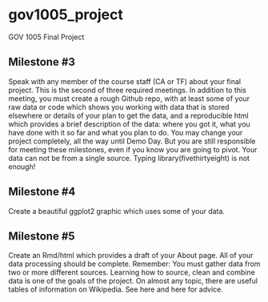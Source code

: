# gov1005_project
GOV 1005 Final Project


## Milestone #3
Speak with any member of the course staff (CA or TF) about your final project. This is the second of three required meetings. In addition to this meeting, you must create a rough Github repo, with at least some of your raw data or code which shows you working with data that is stored elsewhere or details of your plan to get the data, and a reproducible html which provides a brief description of the data: where you got it, what you have done with it so far and what you plan to do. You may change your project completely, all the way until Demo Day. But you are still responsible for meeting these milestones, even if you know you are going to pivot. Your data can not be from a single source. Typing library(fivethirtyeight) is not enough!


## Milestone #4
Create a beautiful ggplot2 graphic which uses some of your data.


## Milestone #5
Create an Rmd/html which provides a draft of your About page. All of your data processing should be complete. Remember: You must gather data from two or more different sources. Learning how to source, clean and combine data is one of the goals of the project. On almost any topic, there are useful tables of information on Wikipedia. See here and here for advice.
